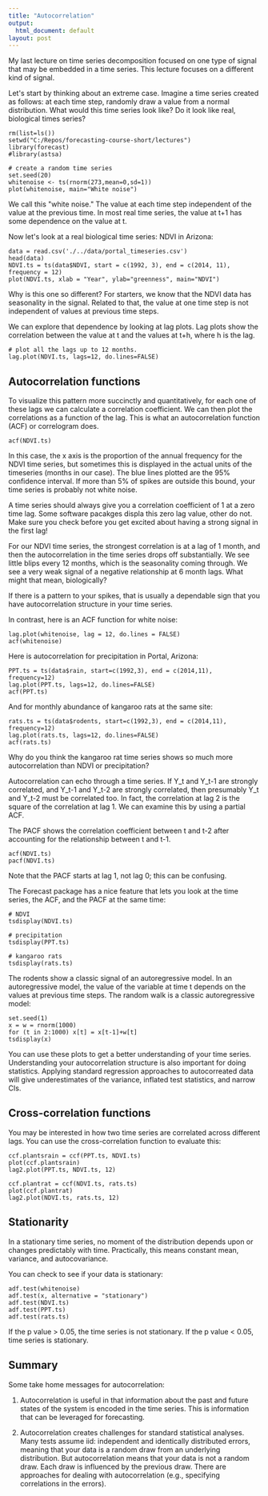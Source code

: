```yaml
---
title: "Autocorrelation"
output:
  html_document: default
layout: post
---
```


My last lecture on time series decomposition focused on one type of
signal that may be embedded in a time series. This lecture focuses 
on a different kind of signal.

Let's start by thinking about an extreme case. Imagine a time
series created as follows: at each time step, randomly draw 
a value from a normal distribution. What would this time series 
look like? Do it look like real, biological times series?

```
rm(list=ls())
setwd("C:/Repos/forecasting-course-short/lectures")
library(forecast)
#library(astsa)

# create a random time series 
set.seed(20)
whitenoise <- ts(rnorm(273,mean=0,sd=1))          
plot(whitenoise, main="White noise")

```

We call this "white noise." The value at each time step
independent of the value at the previous time. 
In most real time series, the value at t+1 has 
some dependence on the value at t. 

Now let's look at a real biological time series: NDVI
in Arizona:
```
data = read.csv('./../data/portal_timeseries.csv')
head(data)
NDVI.ts = ts(data$NDVI, start = c(1992, 3), end = c(2014, 11), frequency = 12)
plot(NDVI.ts, xlab = "Year", ylab="greenness", main="NDVI")

```

Why is this one so different?  For starters, we know that the NDVI 
data has seasonality in the signal. Related to that, the value 
at one time step is not independent of values at previous time
steps. 

We can explore that dependence by looking at lag plots. Lag 
plots show the correlation between the value at t and the values 
at t+h, where h is the lag. 

```
# plot all the lags up to 12 months.
lag.plot(NDVI.ts, lags=12, do.lines=FALSE)

```
## Autocorrelation functions

To visualize this pattern more succinctly and quantitatively,
for each one of these lags we can calculate a correlation 
coefficient. We can then plot the correlations as a function
of the lag. This is what an autocorrelation function (ACF) or
correlogram does.

```
acf(NDVI.ts)

```

In this case, the x axis is the proportion of the annual frequency
for the NDVI time series, but sometimes this is displayed in the
actual units of the timeseries (months in our case).
The blue lines plotted are the 95% confidence interval. If more 
than 5% of spikes are outside this bound, your time series is probably not white noise. 

A time series should always give you a correlation coefficient of 
1 at a zero time lag. Some software pacakges displa this zero lag
value, other do not. Make sure you check before you get excited about having a strong signal in the first lag!

For our NDVI time series, the strongest correlation is at a lag 
of 1 month, and then the autocorrelation in the time series drops 
off substantially. We see little blips every 12 months,
which is the seasonality coming through. We see a very weak signal 
of a negative relationship at 6 month lags. What might that mean, biologically?

If there is a pattern to your spikes, that is usually a dependable 
sign that you have autocorrelation structure in your time series.

In contrast, here is an ACF function for white noise:
```
lag.plot(whitenoise, lag = 12, do.lines = FALSE)
acf(whitenoise)

```

Here is autocorrelation for precipitation in Portal, Arizona:
```
PPT.ts = ts(data$rain, start=c(1992,3), end = c(2014,11), frequency=12)
lag.plot(PPT.ts, lags=12, do.lines=FALSE)
acf(PPT.ts)

```

And for monthly abundance of kangaroo rats at the same site:
```
rats.ts = ts(data$rodents, start=c(1992,3), end = c(2014,11), frequency=12)
lag.plot(rats.ts, lags=12, do.lines=FALSE)
acf(rats.ts)
```
Why do you think the kangaroo rat time series shows so much more
autocorrelation than NDVI or precipitation?

Autocorrelation can echo through a time series. If Y_t and Y_t-1 
are strongly correlated, and Y_t-1 and Y_t-2 are strongly 
correlated, then presumably Y_t and Y_t-2 must be correlated too.
In fact, the correlation at lag 2 is the square of the 
correlation at lag 1. We can examine this by using a partial ACF.  

The PACF shows the correlation coefficient between t and t-2 
after accounting for the relationship between t and t-1.

```
acf(NDVI.ts)
pacf(NDVI.ts) 
```
Note that the PACF starts at lag 1, not lag 0; this can
be confusing. 

The Forecast package has a nice feature that lets you look at 
the time series, the ACF, and the PACF at the same time:

```
# NDVI
tsdisplay(NDVI.ts)

# precipitation
tsdisplay(PPT.ts)

# kangaroo rats
tsdisplay(rats.ts)

```

The rodents show a classic signal of an autoregressive model. 
In an autoregressive model, the value of the variable at time t
depends on the values at previous time steps. The random
walk is a classic autoregressive model:

```
set.seed(1)
x = w = rnorm(1000)
for (t in 2:1000) x[t] = x[t-1]+w[t]
tsdisplay(x)
```

You can use these plots to get a better understanding 
of your time series. Understanding your autocorrelation 
structure is also important for doing statistics.
Applying standard regression approaches to autocorreated data 
will give underestimates of the variance, inflated test statistics,
and narrow CIs.

## Cross-correlation functions

You may be interested in how two time series are correlated across 
different lags. You can use the cross-correlation function 
to evaluate this:

```
ccf.plantsrain = ccf(PPT.ts, NDVI.ts)
plot(ccf.plantsrain)
lag2.plot(PPT.ts, NDVI.ts, 12)

ccf.plantrat = ccf(NDVI.ts, rats.ts)
plot(ccf.plantrat)
lag2.plot(NDVI.ts, rats.ts, 12)

```

## Stationarity

In a stationary time series, no moment of the distribution depends 
upon or changes predictably with time. Practically, this means 
constant mean, variance, and autocovariance.

You can check to see if your data is stationary:

```
adf.test(whitenoise)
adf.test(x, alternative = "stationary")
adf.test(NDVI.ts)
adf.test(PPT.ts)
adf.test(rats.ts)
```
If the p value > 0.05, the time series is not stationary.
If the p value < 0.05, time series is stationary.

## Summary

Some take home messages for autocorrelation: 

1. Autocorrelation is useful in that information about the past and future states of the system is encoded in the time series. This is information that can be leveraged for forecasting.

2. Autocorrelation creates challenges for standard statistical 
analyses. Many tests assume iid: independent and identically distributed errors, meaning that your data is a random draw 
from an underlying distribution. But autocorrelation
means that your data is not a random draw. Each draw is influenced 
by the previous draw. There are approaches for dealing with 
autocorrelation (e.g., specifying correlations in the errors).




